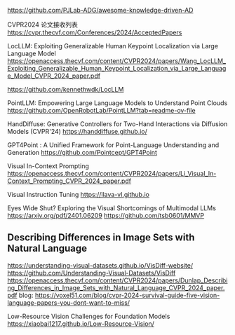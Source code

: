 
https://github.com/PJLab-ADG/awesome-knowledge-driven-AD


CVPR2024 论文接收列表 https://cvpr.thecvf.com/Conferences/2024/AcceptedPapers



LocLLM: Exploiting Generalizable Human Keypoint Localization
via Large Language Model
https://openaccess.thecvf.com/content/CVPR2024/papers/Wang_LocLLM_Exploiting_Generalizable_Human_Keypoint_Localization_via_Large_Language_Model_CVPR_2024_paper.pdf

https://github.com/kennethwdk/LocLLM



PointLLM: Empowering Large Language Models to Understand Point Clouds 
https://github.com/OpenRobotLab/PointLLM?tab=readme-ov-file


HandDiffuse: Generative Controllers for Two-Hand Interactions via Diffusion
Models (CVPR'24)
https://handdiffuse.github.io/


GPT4Point  : A Unified Framework for Point-Language Understanding and Generation
https://github.com/Pointcept/GPT4Point



Visual In-Context Prompting
https://openaccess.thecvf.com/content/CVPR2024/papers/Li_Visual_In-Context_Prompting_CVPR_2024_paper.pdf



Visual Instruction Tuning
https://llava-vl.github.io



Eyes Wide Shut? Exploring the Visual Shortcomings of Multimodal LLMs
https://arxiv.org/pdf/2401.06209
https://github.com/tsb0601/MMVP




## Describing Differences in Image Sets with Natural Language
https://understanding-visual-datasets.github.io/VisDiff-website/
https://github.com/Understanding-Visual-Datasets/VisDiff
https://openaccess.thecvf.com/content/CVPR2024/papers/Dunlap_Describing_Differences_in_Image_Sets_with_Natural_Language_CVPR_2024_paper.pdf
blog: https://voxel51.com/blog/cvpr-2024-survival-guide-five-vision-language-papers-you-dont-want-to-miss/



Low-Resource Vision Challenges for Foundation Models
https://xiaobai1217.github.io/Low-Resource-Vision/

